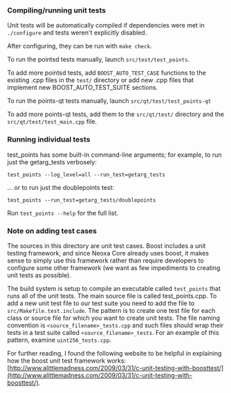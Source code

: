 ### Compiling/running unit tests

Unit tests will be automatically compiled if dependencies were met in `./configure`
and tests weren't explicitly disabled.

After configuring, they can be run with `make check`.

To run the pointsd tests manually, launch `src/test/test_points`.

To add more pointsd tests, add `BOOST_AUTO_TEST_CASE` functions to the existing
.cpp files in the `test/` directory or add new .cpp files that
implement new BOOST_AUTO_TEST_SUITE sections.

To run the points-qt tests manually, launch `src/qt/test/test_points-qt`

To add more points-qt tests, add them to the `src/qt/test/` directory and
the `src/qt/test/test_main.cpp` file.

### Running individual tests

test_points has some built-in command-line arguments; for
example, to run just the getarg_tests verbosely:

    test_points --log_level=all --run_test=getarg_tests

... or to run just the doublepoints test:

    test_points --run_test=getarg_tests/doublepoints

Run `test_points --help` for the full list.

### Note on adding test cases

The sources in this directory are unit test cases.  Boost includes a
unit testing framework, and since Neoxa Core already uses boost, it makes
sense to simply use this framework rather than require developers to
configure some other framework (we want as few impediments to creating
unit tests as possible).

The build system is setup to compile an executable called `test_points`
that runs all of the unit tests.  The main source file is called
test_points.cpp. To add a new unit test file to our test suite you need
to add the file to `src/Makefile.test.include`. The pattern is to create 
one test file for each class or source file for which you want to create 
unit tests.  The file naming convention is `<source_filename>_tests.cpp` 
and such files should wrap their tests in a test suite 
called `<source_filename>_tests`. For an example of this pattern, 
examine `uint256_tests.cpp`.

For further reading, I found the following website to be helpful in
explaining how the boost unit test framework works:
[http://www.alittlemadness.com/2009/03/31/c-unit-testing-with-boosttest/](http://www.alittlemadness.com/2009/03/31/c-unit-testing-with-boosttest/).
